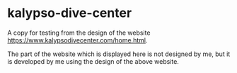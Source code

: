 # kalypso-dive-center

A copy for testing from the design of the website https://www.kalypsodivecenter.com/home.html. 

The part of the website which is displayed here is not designed by me, but it is developed by me using the design of the above website.
